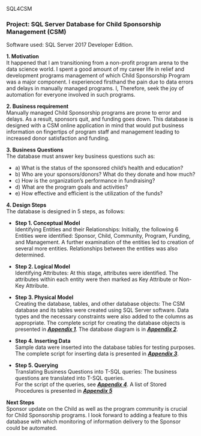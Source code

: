 SQL4CSM
### Project: 	SQL Server Database for Child Sponsorship Management (CSM)
Software used: 	SQL Server 2017 Developer Edition.<br />

<b>1.	Motivation</b> <br />
It happened that I am transitioning from a non-profit program arena to the data science world. I spent a good amount of my career life in relief and development programs management of which Child Sponsorship Program was a major component. I experienced firsthand the pain due to data errors and delays in manually managed programs. I, Therefore, seek the joy of automation for everyone involved in such programs.<br />

<b>2.	Business requirement</b> <br /> 
Manually managed Child Sponsorship programs are prone to error and delays. As a result, sponsors quit, and funding goes down. This database is designed with a CSM online application in mind that would put business information on fingertips of program staff and management leading to increased donor satisfaction and funding. <br />

<b>3.	Business Questions</b> <br /> 
The database must answer key business questions such as:<br />
- a) What is the status of the sponsored child’s health and education?<br />
- b) Who are your sponsors/donors? What do they donate and how much?<br />
- c) How is the organization’s performance in fundraising?<br />
- d) What are the program goals and activities?<br />
- e) How effective and efficient is the utilization of the funds?<br />

<b>4.	Design Steps</b> <br /> The database is designed in 5 steps, as follows:<br />

- <b>Step 1. Conceptual Model </b> <br /> Identifying Entities and their Relationships: Initially, the following 6 Entities were identified: Sponsor, Child, Community, Program, Funding, and Management. A further examination of the entities led to creation of several more entities. Relationships between the entities was also determined.<br />

- <b>Step 2. Logical Model </b> <br /> Identifying Attributes: At this stage, attributes were identified. The attributes within each entity were then marked as Key Attribute or Non-Key Attribute.<br />

- <b>Step 3. Physical Model </b> <br /> Creating the database, tables, and other database objects: The CSM database and its tables were created using SQL Server software. Data types and the necessary constraints were also added to the columns as appropriate. The complete script for creating the database objects is presented in <b>*[Appendix 1](https://github.com/tsegayeh/SQL4CSM/blob/main/Appendix%201.%20Create%20Database%2C%20Tables.sql)*</b>.
The database diagram is in <b>*[Appendix 2](https://github.com/tsegayeh/SQL4CSM/blob/main/Appendix%202.%20Database%20Diagram.PNG)*</b>.<br />

- <b>Step 4. Inserting Data </b> <br /> Sample data were inserted into the database tables for testing purposes. <br />
The complete script for inserting data is presented in <b>*[Appendix 3](https://github.com/tsegayeh/SQL4CSM/blob/main/Appendix%203.%20Inserting%20Sample%20Data.sql)*</b>. <br />

- <b>Step 5. Querying</b> <br /> Translating Business Questions into T-SQL queries: The business questions are translated into T-SQL queries. <br />
For the script of the queries, see <b>*[Appendix 4](https://github.com/tsegayeh/SQL4CSM/blob/main/Appendix%204.%20Developing%20Queries.sql)*</b>. A list of Stored Procedures is presented in <b>*[Appendix 5](https://github.com/tsegayeh/SQL4CSM/blob/main/Appendix%205.%20Answering%20Business%20Questions.sql)</b>*

<b>Next Steps</b><br /> Sponsor update on the Child as well as the program community is crucial for Child Sponsorship programs. I look forward to adding a feature to this database with which monitoring of information delivery to the Sponsor could be automated.
